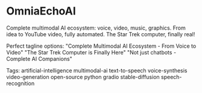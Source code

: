 # OmniaEchoAI
Complete multimodal AI ecosystem: voice, video, music, graphics. From idea to YouTube video, fully automated. The Star Trek computer, finally real!

Perfect tagline options:
"Complete Multimodal AI Ecosystem - From Voice to Video"
"The Star Trek Computer is Finally Here"
"Not just chatbots - Complete AI Companions"

Tags: artificial-intelligence multimodal-ai text-to-speech voice-synthesis video-generation open-source python gradio stable-diffusion speech-recognition
